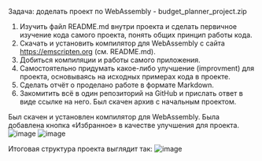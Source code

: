 Задача:
доделать проект по WebAssembly - budget_planner_project.zip
1.	Изучить файл README.md внутри проекта и сделать первичное изучение кода самого проекта, понять общих принцип работы кода.
2.	Скачать и установить компилятор для WebAssembly с сайта https://emscripten.org (см. README.md).
3.	Добиться компиляции и работы самого приложения.
4.	Самостоятельно придумать какое-либо улучшение (improvment) для проекта, основываясь на исходных примерах кода в проекте.
5.	 Сделать отчёт о проделано работе в формате Markdown.
6.	Закомитить всё в один репозиторий на GitHub и прислать ответ в виде ссылке на него.
Был скачен архив с начальным проектом.


Был скачен и установлен компилятор для WebAssembly.
Была добавлена кнопка «Избранное» в качестве улучшения для проекта.
![image](https://github.com/user-attachments/assets/767af11c-5864-4526-a2f8-216bee7a6548)
![image](https://github.com/user-attachments/assets/83072d0b-c4c2-4936-a025-f86a15335404)

 
Итоговая структура проекта выглядит так:
![image](https://github.com/user-attachments/assets/42df2822-4a86-49ae-99e5-b0107d43bdcd)


